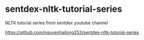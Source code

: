 # sentdex-nltk-tutorial-series
NLTK tutorial series from sentdex youtube channel

https://github.com/nguyenhailong253/sentdex-nltk-tutorial-series
